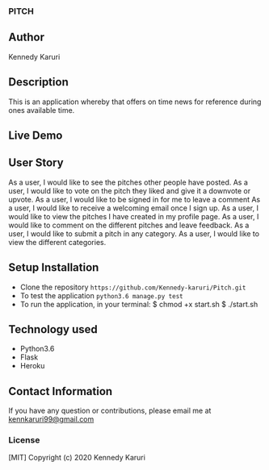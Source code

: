 ### PITCH
## Author
Kennedy Karuri
## Description
This is an application whereby that offers on time news for reference during ones available time.
## Live Demo
## User Story
As a user, I would like to see the pitches other people have posted.
As a user, I would like to vote on the pitch they liked and give it a downvote or upvote.
As a user, I would like to be signed in for me to leave a comment
As a user, I would like to receive a welcoming email once I sign up.
As a user, I would like to view the pitches I have created in my profile page.
As a user, I would like to comment on the different pitches and leave feedback.
As a user, I would like to submit a pitch in any category.
As a user, I would like to view the different categories.
## Setup Installation
* Clone the repository
 ```https://github.com/Kennedy-karuri/Pitch.git```
* To test the application
 ```python3.6 manage.py test```
* To run the application, in your terminal:
        $ chmod +x start.sh
        $ ./start.sh
## Technology used
* Python3.6
* Flask
* Heroku
## Contact Information
If you have any question or contributions, please email me at kennkaruri99@gmail.com
### License
  [MIT] Copyright (c) 2020 Kennedy Karuri

